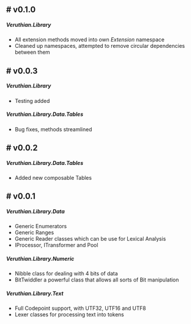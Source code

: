 ## # v0.1.0
##### Veruthian.Library
- All extension methods moved into own *Extension* namespace
- Cleaned up namespaces, attempted to remove circular dependencies between them

## # v0.0.3
##### Veruthian.Library
- Testing added

##### Veruthian.Library.Data.Tables
- Bug fixes, methods streamlined

## # v0.0.2 
##### Veruthian.Library.Data.Tables
- Added new composable Tables

## # v0.0.1 
##### Veruthian.Library.Data
- Generic Enumerators
- Generic Ranges
- Generic Reader classes which can be use for Lexical Analysis
- IProcessor, ITransformer and Pool

##### Veruthian.Library.Numeric
- Nibble class for dealing with 4 bits of data
- BitTwiddler a powerful class that allows all sorts of Bit manipulation

##### Veruthian.Library.Text
- Full Codepoint support, with UTF32, UTF16 and UTF8
- Lexer classes for processing text into tokens